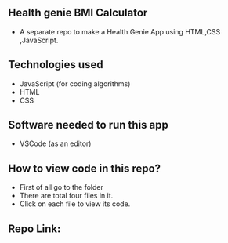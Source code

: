 ## Health genie  BMI Calculator

- A separate repo to make a Health Genie App using HTML,CSS ,JavaScript.

## Technologies used
- JavaScript (for coding algorithms)
- HTML
- CSS

## Software needed to run this app
- VSCode (as an editor)

## How to view code in this repo?
- First of all go to the folder
- There are total four files in it. 
- Click on each file to view its code.

## Repo Link: